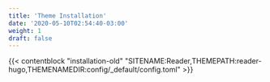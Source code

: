 ```yaml
---
title: 'Theme Installation'
date: '2020-05-10T02:54:40-03:00'
weight: 1
draft: false
---
```


{{< contentblock "installation-old" "SITENAME:Reader,THEMEPATH:reader-hugo,THEMENAMEDIR:config/_default/config.toml" >}}
